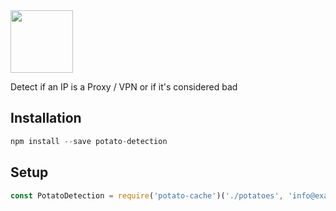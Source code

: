 <img width="100" src="https://raw.githubusercontent.com/feross/standard/master/sticker.png" />

Detect if an IP is a Proxy / VPN or if it's considered bad

## Installation ##
```javascript
npm install --save potato-detection
```
## Setup ##
```javascript
const PotatoDetection = require('potato-cache')('./potatoes', 'info@example.com')
```
